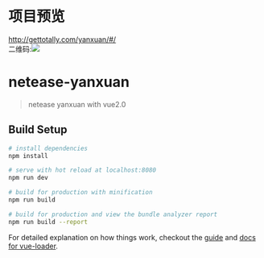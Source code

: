 # 项目预览
http://gettotally.com/yanxuan/#/<br>
二维码:![](http://or1y0ta3t.bkt.clouddn.com/1496628709.png)
# netease-yanxuan

> netease yanxuan with vue2.0

## Build Setup

``` bash
# install dependencies
npm install

# serve with hot reload at localhost:8080
npm run dev

# build for production with minification
npm run build

# build for production and view the bundle analyzer report
npm run build --report
```

For detailed explanation on how things work, checkout the [guide](http://vuejs-templates.github.io/webpack/) and [docs for vue-loader](http://vuejs.github.io/vue-loader).
